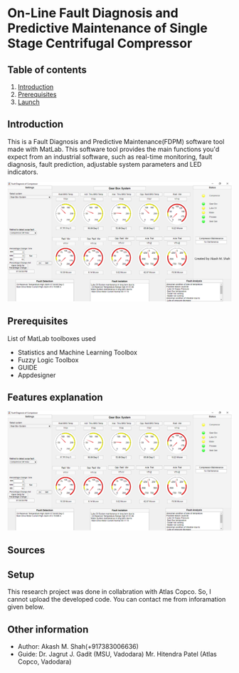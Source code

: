 # On-Line Fault Diagnosis and Predictive Maintenance of Single Stage Centrifugal Compressor

## Table of contents

1. [Introduction](#Introduction)
2. [Prerequisites](#Prerequisites)
3. [Launch](#Launch)

## Introduction

This is a Fault Diagnosis and Predictive Maintenance(FDPM) software tool made with MatLab. This software tool provides the main functions you'd expect from an industrial software, such as real-time monitoring, fault diagnosis, fault prediction, adjustable system parameters and LED indicators.

![](./images/FDPM2.png)

## Prerequisites

List of MatLab toolboxes used

* Statistics and Machine Learning Toolbox
* Fuzzy Logic Toolbox
* GUIDE
* Appdesigner

## Features explanation

![Screen shot of project GUI](./images/FDPM1.png)

## Sources

## Setup

This research project was done in collabration with Atlas Copco. So, I cannot upload the developed code. You can contact me from inforamation given below.

## Other information	

* Author: Akash M. Shah(+917383006636)
* Guide: Dr. Jagrut J. Gadit (MSU, Vadodara)
		 Mr. Hitendra Patel (Atlas Copco, Vadodara)